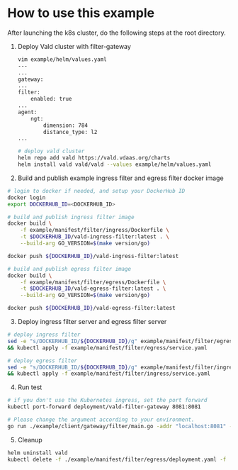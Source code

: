 # How to use this example
After launching the k8s cluster, do the following steps at the root directory.

1. Deploy Vald cluster with filter-gateway

      ```bash
      vim example/helm/values.yaml
      ---
      ...
      gateway:
      ...
      filter:
          enabled: true
      ...
      agent:
          ngt:
              dimension: 784
              distance_type: l2
      ...
      
      # deploy vald cluster
      helm repo add vald https://vald.vdaas.org/charts
      helm install vald vald/vald --values example/helm/values.yaml
      ```

2. Build and publish example ingress filter and egress filter docker image

```bash
# login to docker if needed, and setup your DockerHub ID
docker login
export DOCKERHUB_ID=<DOCKERHUB_ID>

# build and publish ingress filter image
docker build \
    -f example/manifest/filter/ingress/Dockerfile \
    -t $DOCKERHUB_ID/vald-ingress-filter:latest . \
    --build-arg GO_VERSION=$(make version/go)

docker push ${DOCKERHUB_ID}/vald-ingress-filter:latest

# build and publish egress filter image
docker build \
    -f example/manifest/filter/egress/Dockerfile \
    -t $DOCKERHUB_ID/vald-egress-filter:latest . \
    --build-arg GO_VERSION=$(make version/go)

docker push ${DOCKERHUB_ID}/vald-egress-filter:latest
```

3. Deploy ingress filter server and egress filter server
```bash
# deploy ingress filter
sed -e "s/DOCKERHUB_ID/${DOCKERHUB_ID}/g" example/manifest/filter/egress/deployment.yaml | kubectl apply -f - \
&& kubectl apply -f example/manifest/filter/egress/service.yaml

# deploy egress filter
sed -e "s/DOCKERHUB_ID/${DOCKERHUB_ID}/g" example/manifest/filter/ingress/deployment.yaml | kubectl apply -f - \
&& kubectl apply -f example/manifest/filter/ingress/service.yaml
```

4. Run test
```bash
# if you don't use the Kubernetes ingress, set the port forward
kubectl port-forward deployment/vald-filter-gateway 8081:8081

# Please change the argument according to your environment.
go run ./example/client/gateway/filter/main.go -addr "localhost:8081" -ingresshost "vald-ingress-filter.default.svc.cluster.local" -ingressport 8082 -egresshost "vald-egress-filter.default.svc.cluster.local" -egressport 8083
```

5. Cleanup
```bash
helm uninstall vald
kubectl delete -f ./example/manifest/filter/egress/deployment.yaml -f ./example/manifest/filter/egress/service.yaml -f ./example/manifest/filter/ingress/deployment.yaml -f ./example/manifest/filter/ingress/service.yaml
```